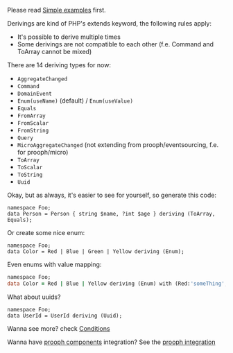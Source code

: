 Please read [Simple examples](Simple%20Examples.md) first.

Derivings are kind of PHP's extends keyword, the following rules apply:

- It's possible to derive multiple times
- Some derivings are not compatible to each other (f.e. Command and ToArray cannot be mixed)

There are 14 deriving types for now:

- `AggregateChanged`
- `Command`
- `DomainEvent`
- `Enum(useName)` (default) / `Enum(useValue)`
- `Equals`
- `FromArray`
- `FromScalar`
- `FromString`
- `Query`
- `MicroAggregateChanged` (not extending from prooph/eventsourcing, f.e. for prooph/micro)
- `ToArray`
- `ToScalar`
- `ToString`
- `Uuid`

Okay, but as always, it's easier to see for yourself, so generate this code:

```
namespace Foo;
data Person = Person { string $name, ?int $age } deriving (ToArray, Equals);
```

Or create some nice enum:

```
namespace Foo;
data Color = Red | Blue | Green | Yellow deriving (Enum);
```

Even enums with value mapping:

```fpp
namespace Foo;
data Color = Red | Blue | Yellow deriving (Enum) with (Red:'someThing', Blue: 13, Yellow:['key' => 'value']);
```

What about uuids?

```
namespace Foo;
data UserId = UserId deriving (Uuid);
```

Wanna see more? check [Conditions](Conditions.md)

Wanna have [prooph components](http://getprooph.org/) integration? See the [prooph integration](prooph.md)
